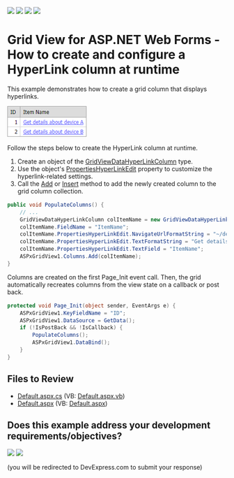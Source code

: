 <!-- default badges list -->
![](https://img.shields.io/endpoint?url=https://codecentral.devexpress.com/api/v1/VersionRange/128538710/24.2.1%2B)
[![](https://img.shields.io/badge/Open_in_DevExpress_Support_Center-FF7200?style=flat-square&logo=DevExpress&logoColor=white)](https://supportcenter.devexpress.com/ticket/details/E308)
[![](https://img.shields.io/badge/📖_How_to_use_DevExpress_Examples-e9f6fc?style=flat-square)](https://docs.devexpress.com/GeneralInformation/403183)
[![](https://img.shields.io/badge/💬_Leave_Feedback-feecdd?style=flat-square)](#does-this-example-address-your-development-requirementsobjectives)
<!-- default badges end -->

# Grid View for ASP.NET Web Forms - How to create and configure a HyperLink column at runtime


This example demonstrates how to create a grid column that displays hyperlinks.

![Hyperlink Column](hyperlink-column.png)

Follow the steps below to create the HyperLink column at runtime.

1. Create an object of the [GridViewDataHyperLinkColumn](https://docs.devexpress.com/AspNet/DevExpress.Web.GridViewDataHyperLinkColumn) type.
2. Use the object's [PropertiesHyperLinkEdit](https://docs.devexpress.com/AspNet/DevExpress.Web.GridViewDataHyperLinkColumn.PropertiesHyperLinkEdit) property to customize the hyperlink-related settings.
3. Call the [Add](https://docs.devexpress.com/AspNet/DevExpress.Web.GridViewColumnCollection.Add(DevExpress.Web.GridViewColumn)) or [Insert](https://docs.devexpress.com/AspNet/DevExpress.Web.GridViewColumnCollection.Insert(System.Int32-DevExpress.Web.GridViewColumn)) method to add the newly created column to the grid column collection.

```cs
public void PopulateColumns() {
    // ...
    GridViewDataHyperLinkColumn colItemName = new GridViewDataHyperLinkColumn();
    colItemName.FieldName = "ItemName";
    colItemName.PropertiesHyperLinkEdit.NavigateUrlFormatString = "~/details.aspx?Device={0}";
    colItemName.PropertiesHyperLinkEdit.TextFormatString = "Get details about device {0}";
    colItemName.PropertiesHyperLinkEdit.TextField = "ItemName";
    ASPxGridView1.Columns.Add(colItemName);
}
```

Columns are created on the first Page_Init event call. Then, the grid automatically recreates columns from the view state on a callback or post back.

```cs
protected void Page_Init(object sender, EventArgs e) {
    ASPxGridView1.KeyFieldName = "ID";
    ASPxGridView1.DataSource = GetData();
    if (!IsPostBack && !IsCallback) {
        PopulateColumns();
        ASPxGridView1.DataBind();
    }
}
```

## Files to Review

* [Default.aspx.cs](./CS/Default.aspx.cs#L40-L45) (VB: [Default.aspx.vb](./VB/Default.aspx.vb))
* [Default.aspx](./CS/Default.aspx) (VB: [Default.aspx](./VB/Default.aspx))
<!-- feedback -->
## Does this example address your development requirements/objectives?

[<img src="https://www.devexpress.com/support/examples/i/yes-button.svg"/>](https://www.devexpress.com/support/examples/survey.xml?utm_source=github&utm_campaign=asp-net-web-forms-grid-create-hyperlink-column-at-runtime&~~~was_helpful=yes) [<img src="https://www.devexpress.com/support/examples/i/no-button.svg"/>](https://www.devexpress.com/support/examples/survey.xml?utm_source=github&utm_campaign=asp-net-web-forms-grid-create-hyperlink-column-at-runtime&~~~was_helpful=no)

(you will be redirected to DevExpress.com to submit your response)
<!-- feedback end -->
